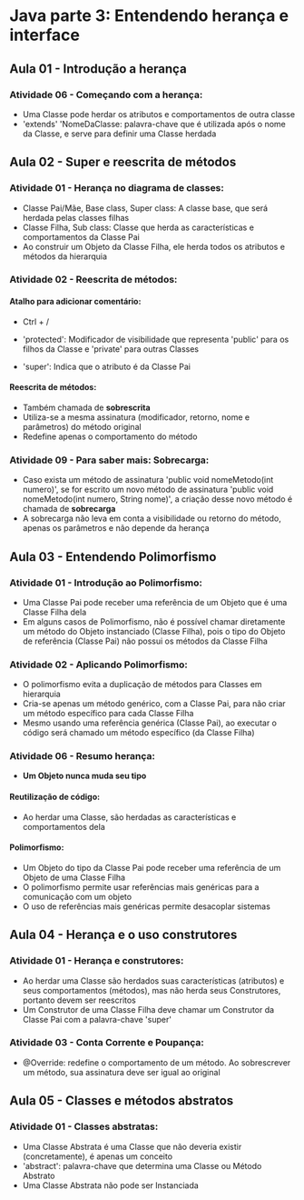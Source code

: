 # Java parte 3: Entendendo herança e interface

## Aula 01 - Introdução a herança

### Atividade 06 - Começando com a herança:

- Uma Classe pode herdar os atributos e comportamentos de outra classe
- 'extends' 'NomeDaClasse: palavra-chave que é utilizada após o nome da Classe, e serve para definir uma Classe herdada

## Aula 02 - Super e reescrita de métodos

### Atividade 01 - Herança no diagrama de classes:

- Classe Pai/Mãe, Base class, Super class: A classe base, que será herdada pelas classes filhas
- Classe Filha, Sub class: Classe que herda as características e comportamentos da Classe Pai
- Ao construir um Objeto da Classe Filha, ele herda todos os atributos e métodos da hierarquia

### Atividade 02 - Reescrita de métodos:

#### Atalho para adicionar comentário:

- Ctrl + /

- 'protected': Modificador de visibilidade que representa 'public' para os filhos da Classe e 'private' para outras Classes
- 'super': Indica que o atributo é da Classe Pai

#### Reescrita de métodos:

- Também chamada de **sobrescrita**
- Utiliza-se a mesma assinatura (modificador, retorno, nome e parâmetros) do método original
- Redefine apenas o comportamento do método

### Atividade 09 - Para saber mais: Sobrecarga:

- Caso exista um método de assinatura 'public void nomeMetodo(int numero)', se for escrito um novo método de assinatura 'public void nomeMetodo(int numero, String nome)', a criação desse novo método é chamada de **sobrecarga**
- A sobrecarga não leva em conta a visibilidade ou retorno do método, apenas os parâmetros e não depende da herança

## Aula 03 - Entendendo Polimorfismo

### Atividade 01 - Introdução ao Polimorfismo:

- Uma Classe Pai pode receber uma referência de um Objeto que é uma Classe Filha dela
- Em alguns casos de Polimorfismo, não é possível chamar diretamente um método do Objeto instanciado (Classe Filha), pois o tipo do Objeto de referência (Classe Pai) não possui os métodos da Classe Filha

### Atividade 02 - Aplicando Polimorfismo:

- O polimorfismo evita a duplicação de métodos para Classes em hierarquia
- Cria-se apenas um método genérico, com a Classe Pai, para não criar um método específico para cada Classe Filha
- Mesmo usando uma referência genérica (Classe Pai), ao executar o código será chamado um método específico (da Classe Filha)

### Atividade 06 - Resumo herança:

- **Um Objeto nunca muda seu tipo**

#### Reutilização de código:

- Ao herdar uma Classe, são herdadas as características e comportamentos dela

#### Polimorfismo:

- Um Objeto do tipo da Classe Pai pode receber uma referência de um Objeto de uma Classe Filha
- O polimorfismo permite usar referências mais genéricas para a comunicação com um objeto
- O uso de referências mais genéricas permite desacoplar sistemas


## Aula 04 - Herança e o uso construtores

### Atividade 01 - Herança e construtores:

- Ao herdar uma Classe são herdados suas características (atributos) e seus comportamentos (métodos), mas não herda seus Construtores, portanto devem ser reescritos
- Um Construtor de uma Classe Filha deve chamar um Construtor da Classe Pai com a palavra-chave 'super'

### Atividade 03 - Conta Corrente e Poupança:

- @Override: redefine o comportamento de um método. Ao sobrescrever um método, sua assinatura deve ser igual ao original


## Aula 05 - Classes e métodos abstratos

### Atividade 01 - Classes abstratas:

- Uma Classe Abstrata é uma Classe que não deveria existir (concretamente), é apenas um conceito
- 'abstract': palavra-chave que determina uma Classe ou Método Abstrato
- Uma Classe Abstrata não pode ser Instanciada